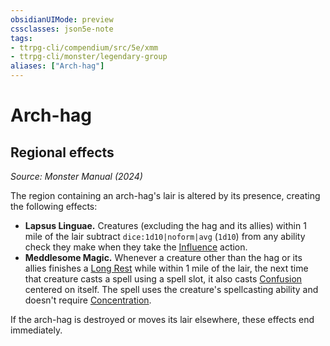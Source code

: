 ```yaml
---
obsidianUIMode: preview
cssclasses: json5e-note
tags:
- ttrpg-cli/compendium/src/5e/xmm
- ttrpg-cli/monster/legendary-group
aliases: ["Arch-hag"]
---
```

# Arch-hag

## Regional effects
_Source: Monster Manual (2024)_

The region containing an arch-hag's lair is altered by its presence, creating the following effects:

- **Lapsus Linguae.** Creatures (excluding the hag and its allies) within 1 mile of the lair subtract `dice:1d10|noform|avg` (`1d10`) from any ability check they make when they take the [Influence](3-Compendium/rules/actions.md#Influence) action.  
- **Meddlesome Magic.** Whenever a creature other than the hag or its allies finishes a [Long Rest](3-Compendium/rules/variant-rules/long-rest-xphb.md) while within 1 mile of the lair, the next time that creature casts a spell using a spell slot, it also casts [Confusion](3-Compendium/spells/confusion-xphb.md) centered on itself. The spell uses the creature's spellcasting ability and doesn't require [Concentration](3-Compendium/rules/conditions.md#Concentration).  

If the arch-hag is destroyed or moves its lair elsewhere, these effects end immediately.